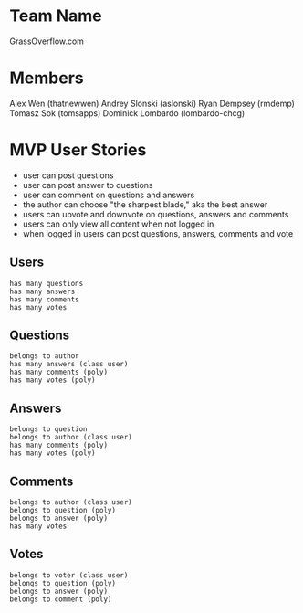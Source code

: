 # Team Name
GrassOverflow.com

# Members
Alex Wen (thatnewwen)
Andrey Slonski (aslonski)
Ryan Dempsey (rmdemp)
Tomasz Sok (tomsapps)
Dominick Lombardo (lombardo-chcg)

# MVP User Stories
* user can post questions
* user can post answer to questions
* user can comment on questions and answers
* the author can choose "the sharpest blade," aka the best answer
* users can upvote and downvote on questions, answers and comments
* users can only view all content when not logged in
* when logged in users can post questions, answers, comments and vote


## Users
```
has many questions
has many answers
has many comments
has many votes
```

## Questions
```
belongs to author
has many answers (class user)
has many comments (poly)
has many votes (poly)
```

## Answers
```
belongs to question
belongs to author (class user)
has many comments (poly)
has many votes (poly)
```

## Comments
```
belongs to author (class user)
belongs to question (poly)
belongs to answer (poly)
has many votes
```

## Votes
```
belongs to voter (class user)
belongs to question (poly)
belongs to answer (poly)
belongs to comment (poly)
```
